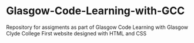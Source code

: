 # Glasgow-Code-Learning-with-GCC
Repository for assigments as part of Glasgow Code Learning with Glasgow Clyde College
First website designed with HTML and CSS
